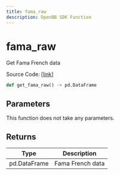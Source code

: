 ```yaml
---
title: fama_raw
description: OpenBB SDK Function
---
```


# fama_raw

Get Fama French data

Source Code: [[link](https://github.com/OpenBB-finance/OpenBBTerminal/tree/main/openbb_terminal/stocks/fundamental_analysis/dcf_model.py#L240)]

```python
def get_fama_raw() -> pd.DataFrame
```
## Parameters

This function does not take any parameters.

## Returns

| Type | Description |
| ---- | ----------- |
| pd.DataFrame | Fama French data |

